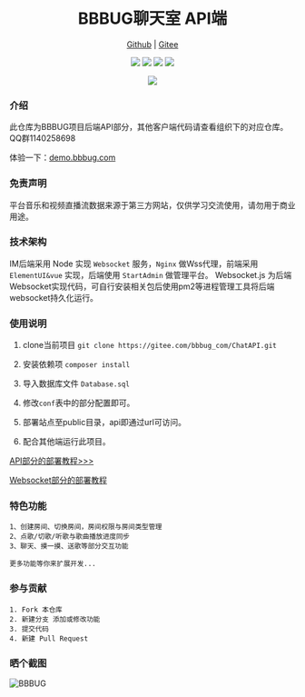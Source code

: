 <h1 align="center">BBBUG聊天室 API端</h1>
<p align="center">
<a href="https://github.com/HammCn/BBBUG-API" target="_blank">Github</a> | <a href="https://gitee.com/bbbug_com/ChatAPI" target="_blank">Gitee</a>
</p>
<p align="center">
<a href="https://gitee.com/bbbug_com/ChatAPI/stargazers" target="_blank"><img src="https://svg.hamm.cn/gitee.svg?type=star&user=bbbug_com&project=ChatAPI"/></a>
<a href="https://gitee.com/bbbug_com/ChatAPI/members" target="_blank"><img src="https://svg.hamm.cn/gitee.svg?type=fork&user=bbbug_com&project=ChatAPI"/></a>
<img src="https://svg.hamm.cn/badge.svg?key=Base&value=Vue.Element"/>
<img src="https://svg.hamm.cn/badge.svg?key=License&value=Apache-2.0"/>
</p>



<p align="center">
<a href="https://demo.bbbug.com" target="_blank"><img src="https://api.bbbug.com/api/badge/888"/></a>
</p>


### 介绍

此仓库为BBBUG项目后端API部分，其他客户端代码请查看组织下的对应仓库。QQ群1140258698

体验一下：<a href="https://demo.bbbug.com/" target="_blank">demo.bbbug.com</a>

### 免责声明

平台音乐和视频直播流数据来源于第三方网站，仅供学习交流使用，请勿用于商业用途。

### 技术架构

IM后端采用 Node 实现 ```Websocket``` 服务，```Nginx``` 做Wss代理，前端采用 ```ElementUI&vue``` 实现，后端使用 ```StartAdmin``` 做管理平台。 Websocket.js 为后端Websocket实现代码，可自行安装相关包后使用pm2等进程管理工具将后端websocket持久化运行。


### 使用说明

1. clone当前项目 ```git clone https://gitee.com/bbbug_com/ChatAPI.git```

2. 安装依赖项 ```composer install```

3. 导入数据库文件 ```Database.sql```

4. 修改```conf```表中的部分配置即可。

5. 部署站点至public目录，api即通过url可访问。

6. 配合其他端运行此项目。

[API部分的部署教程>>>](https://doc.bbbug.com/3097468.html)

[Websocket部分的部署教程](https://doc.bbbug.com/3097478.html)

### 特色功能
```
1、创建房间、切换房间，房间权限与房间类型管理
2、点歌/切歌/听歌与歌曲播放进度同步
3、聊天、摸一摸、送歌等部分交互功能

更多功能等你来扩展开发...
```


### 参与贡献
```
1. Fork 本仓库
2. 新建分支 添加或修改功能
3. 提交代码
4. 新建 Pull Request
```

### 晒个截图
![BBBUG](https://images.gitee.com/uploads/images/2020/1105/220353_28e6e322_145025.png "截屏2020-11-05 22.03.36.png")

